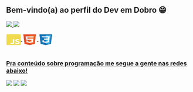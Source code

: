 ## Bem-vindo(a) ao perfil do Dev em Dobro 😁

 <div>
   <a href="https://github.com/Diego-Gadita">
   <img height="180em" src="https://github-readme-stats.vercel.app/api?username=Diego-Gadita&show_icons=true&theme=tokyonight&include_all_commits=true&count_private=true"/>
   <img height="180em" src="https://github-readme-stats.vercel.app/api/top-langs/?username=Diego-Gadita&layout=compact&langs_count=6&theme=tokyonight"/>
</div>
    
<div style="display: inline_block"><br>
  <img align="center" alt="Js" height="30" width="40" src="https://raw.githubusercontent.com/devicons/devicon/master/icons/javascript/javascript-plain.svg">
  <img align="center" alt="HTML" height="30" width="40" src="https://raw.githubusercontent.com/devicons/devicon/master/icons/html5/html5-original.svg">
  <img align="center" alt="CSS" height="30" width="40" src="https://raw.githubusercontent.com/devicons/devicon/master/icons/css3/css3-original.svg">
</div>
 
<br>
 
### Pra conteúdo sobre programação me segue a gente nas redes abaixo!
 
<div> 
  <a href="https://instagram.com/diegowendeldecastro" target="_blank"><img src="https://img.shields.io/badge/-Instagram-%23E4405F?style=for-the-badge&logo=instagram&logoColor=white" target="_blank"></a>
  <a href = "mailto:diegowendelscastro@gmail.com"><img src="https://img.shields.io/badge/-Gmail-%23333?style=for-the-badge&logo=gmail&logoColor=white" target="_blank"></a>
  <a href="https://www.linkedin.com/in/diego-castro7x7" target="_blank"><img src="https://img.shields.io/badge/-LinkedIn-%230077B5?style=for-the-badge&logo=linkedin&logoColor=white" target="_blank"></a>
</div>
